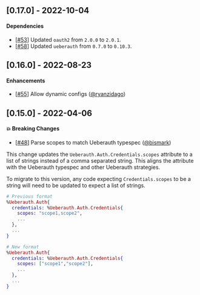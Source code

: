 ## [0.17.0] - 2022-10-04
#### Dependencies

  * [[#53](https://github.com/swelham/ueberauth_microsoft/pull/53)] Updated `oauth2` from `2.0.0` to `2.0.1`.
  * [[#58](https://github.com/swelham/ueberauth_microsoft/pull/58)] Updated `ueberauth` from `0.7.0` to `0.10.3`.

## [0.16.0] - 2022-08-23
#### Enhancements

  * [[#55](https://github.com/swelham/ueberauth_microsoft/pull/55)] Allow dynamic configs ([@ryanzidago](https://github.com/ryanzidago))

## [0.15.0] - 2022-04-06
#### :boom: Breaking Changes

  * [[#48](https://github.com/swelham/ueberauth_microsoft/pull/48)] Parse scopes to match Ueberauth typespec ([@bismark](https://github.com/bismark))

This change updates the `Ueberauth.Auth.Credentials.scopes` attribute to a list of strings instead of a comma separated string. This aligns the attribute with the Ueberauth typespec and other Ueberauth strategies.

To migrate to this version, any code expecting `Credentials.scopes` to be a string will need to be updated to expect a list of strings.

```elixir
# Previous format
%Ueberauth.Auth{
  credentials: %Ueberauth.Auth.Credentials{
    scopes: "scope1,scope2",
    ...
  },
  ...
}

# New format
%Ueberauth.Auth{
  credentials: %Ueberauth.Auth.Credentials{
    scopes: ["scope1","scope2"],
    ...
  },
  ...
}
```